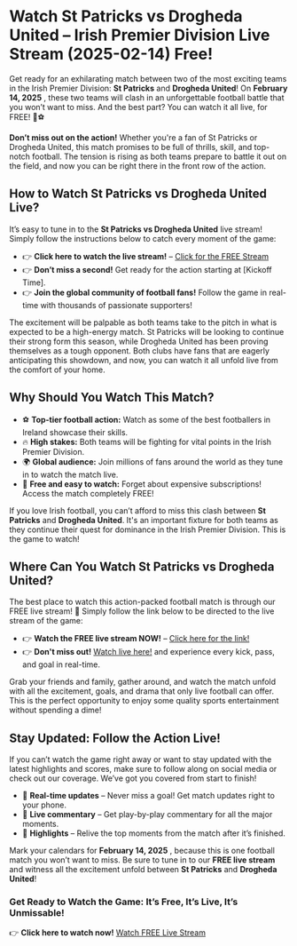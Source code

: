 # Watch St Patricks vs Drogheda United – Irish Premier Division Live Stream (2025-02-14) Free!

Get ready for an exhilarating match between two of the most exciting teams in the Irish Premier Division: **St Patricks** and **Drogheda United**! On **February 14, 2025** , these two teams will clash in an unforgettable football battle that you won’t want to miss. And the best part? You can watch it all live, for FREE! 🎥⚽

**Don’t miss out on the action!** Whether you're a fan of St Patricks or Drogheda United, this match promises to be full of thrills, skill, and top-notch football. The tension is rising as both teams prepare to battle it out on the field, and now you can be right there in the front row of the action.

## How to Watch St Patricks vs Drogheda United Live?

It’s easy to tune in to the **St Patricks vs Drogheda United** live stream! Simply follow the instructions below to catch every moment of the game:

- 👉 **Click here to watch the live stream!** – [Click for the FREE Stream](https://tinyurl.com/livestreamfreeo?st=St+Patricks+vs+Drogheda+United&si=ghc)
- 👉 **Don’t miss a second!** Get ready for the action starting at [Kickoff Time].
- 👉 **Join the global community of football fans!** Follow the game in real-time with thousands of passionate supporters!

The excitement will be palpable as both teams take to the pitch in what is expected to be a high-energy match. St Patricks will be looking to continue their strong form this season, while Drogheda United has been proving themselves as a tough opponent. Both clubs have fans that are eagerly anticipating this showdown, and now, you can watch it all unfold live from the comfort of your home.

## Why Should You Watch This Match?

- ⚽ **Top-tier football action:** Watch as some of the best footballers in Ireland showcase their skills.
- 🔥 **High stakes:** Both teams will be fighting for vital points in the Irish Premier Division.
- 🌍 **Global audience:** Join millions of fans around the world as they tune in to watch the match live.
- 🎉 **Free and easy to watch:** Forget about expensive subscriptions! Access the match completely FREE!

If you love Irish football, you can’t afford to miss this clash between **St Patricks** and **Drogheda United**. It's an important fixture for both teams as they continue their quest for dominance in the Irish Premier Division. This is the game to watch!

## Where Can You Watch St Patricks vs Drogheda United?

The best place to watch this action-packed football match is through our FREE live stream! 🎥 Simply follow the link below to be directed to the live stream of the game:

- 👉 **Watch the FREE live stream NOW!** – [Click here for the link!](https://tinyurl.com/livestreamfreeo?st=St+Patricks+vs+Drogheda+United&si=ghc)
- 👉 **Don't miss out!** [Watch live here!](https://tinyurl.com/livestreamfreeo?st=St+Patricks+vs+Drogheda+United&si=ghc) and experience every kick, pass, and goal in real-time.

Grab your friends and family, gather around, and watch the match unfold with all the excitement, goals, and drama that only live football can offer. This is the perfect opportunity to enjoy some quality sports entertainment without spending a dime!

## Stay Updated: Follow the Action Live!

If you can’t watch the game right away or want to stay updated with the latest highlights and scores, make sure to follow along on social media or check out our coverage. We’ve got you covered from start to finish!

- 🚀 **Real-time updates** – Never miss a goal! Get match updates right to your phone.
- 📱 **Live commentary** – Get play-by-play commentary for all the major moments.
- 📸 **Highlights** – Relive the top moments from the match after it’s finished.

Mark your calendars for **February 14, 2025** , because this is one football match you won’t want to miss. Be sure to tune in to our **FREE live stream** and witness all the excitement unfold between **St Patricks** and **Drogheda United**!

### Get Ready to Watch the Game: It’s Free, It’s Live, It’s Unmissable!

👉 **Click here to watch now!** [Watch FREE Live Stream](https://tinyurl.com/livestreamfreeo?st=St+Patricks+vs+Drogheda+United&si=ghc)
